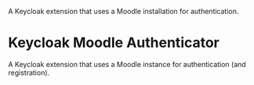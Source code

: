 A Keycloak extension that uses a Moodle installation for authentication.

Keycloak Moodle Authenticator
=============================

A Keycloak extension that uses a Moodle instance for authentication
(and registration).